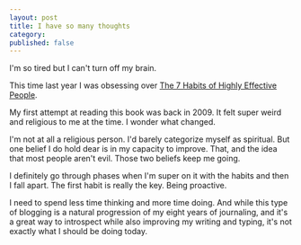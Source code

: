 ```yaml
---
layout: post
title: I have so many thoughts
category:
published: false
---
```


I'm so tired but I can't turn off my brain.

This time last year I was obsessing over [The 7 Habits of Highly Effective People](http://www.amazon.com/Habits-Highly-Effective-People-Anniversary-ebook/dp/B00GOZV3TM/ref=sr_1_1?ie=UTF8&qid=1413354191&sr=8-1&keywords=7+habits+of+highly+effective+people).

My first attempt at reading this book was back in 2009. It felt super weird and religious to me at the time. I wonder what changed.

I'm not at all a religious person. I'd barely categorize myself as spiritual. But one belief I do hold dear is in my capacity to improve. That, and the idea that most people aren't evil. Those two beliefs keep me going.

I definitely go through phases when I'm super on it with the habits and then I fall apart. The first habit is really the key. Being proactive. 

I need to spend less time thinking and more time doing. And while this type of blogging is a natural progression of my eight years of journaling, and it's a great way to introspect while also improving my writing and typing, it's not exactly what I should be doing today.